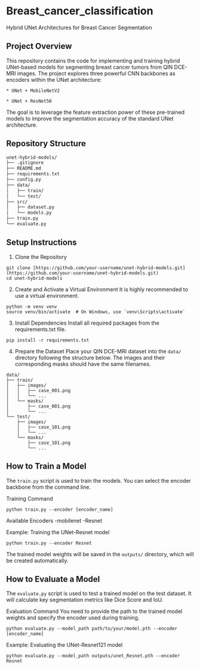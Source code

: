 # Breast_cancer_classification

Hybrid UNet Architectures for Breast Cancer Segmentation

## Project Overview
This repository contains the code for implementing and training hybrid UNet-based models for segmenting breast cancer tumors from QIN DCE-MRI images. The project explores three powerful CNN backbones as encoders within the UNet architecture:

    * UNet + MobileNetV2

    * UNet + ResNet50

The goal is to leverage the feature extraction power of these pre-trained models to improve the segmentation accuracy of the standard UNet architecture.


## Repository Structure
```bash
unet-hybrid-models/
├── .gitignore
├── README.md
├── requirements.txt
├── config.py
├── data/
│   ├── train/
│   └── test/
├── src/
│   ├── dataset.py
│   └── models.py
├── train.py
└── evaluate.py
```

## Setup Instructions

1. Clone the Repository
```
git clone [https://github.com/your-username/unet-hybrid-models.git](https://github.com/your-username/unet-hybrid-models.git)
cd unet-hybrid-models
```

2. Create and Activate a Virtual Environment
It is highly recommended to use a virtual environment.
```
python -m venv venv
source venv/bin/activate  # On Windows, use `venv\Scripts\activate`
```

3. Install Dependencies
Install all required packages from the requirements.txt file.
```
pip install -r requirements.txt
```

4. Prepare the Dataset
Place your QIN DCE-MRI dataset into the `data/` directory following the structure below. The images and their corresponding masks should have the same filenames.

```
data/
├── train/
│   ├── images/
│   │   ├── case_001.png
│   │   └── ...
│   └── masks/
│       ├── case_001.png
│       └── ...
└── test/
    ├── images/
    │   ├── case_101.png
    │   └── ...
    └── masks/
        ├── case_101.png
        └── ...
```

## How to Train a Model
The `train.py` script is used to train the models. You can select the encoder backbone from the command line.

Training Command
```
python train.py --encoder [encoder_name]
```

Available Encoders
-mobilenet
-Resnet

Example: Training the UNet-Resnet model
```
python train.py --encoder Resnet
```

The trained model weights will be saved in the `outputs/` directory, which will be created automatically.

## How to Evaluate a Model
The `evaluate.py` script is used to test a trained model on the test dataset. It will calculate key segmentation metrics like Dice Score and IoU.

Evaluation Command
You need to provide the path to the trained model weights and specify the encoder used during training.
```
python evaluate.py --model_path path/to/your/model.pth --encoder [encoder_name]
```
Example: Evaluating the UNet-Resnet121 model
```
python evaluate.py --model_path outputs/unet_Resnet.pth --encoder Resnet
```

